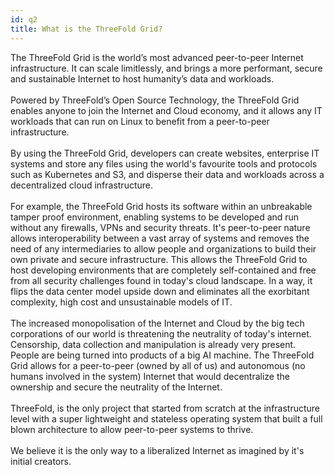 ```yaml
---
id: q2
title: What is the ThreeFold Grid?
---
```


<p class="text-gray-200 font-light">
The ThreeFold Grid is the world’s most advanced peer-to-peer Internet infrastructure. It can scale limitlessly, and brings a more performant, secure and sustainable Internet to host humanity’s data and workloads.
<br/>
<br/>
Powered by ThreeFold’s Open Source Technology, the ThreeFold Grid enables anyone to join the Internet and Cloud economy, and it allows any IT workloads that can run on Linux to benefit from a peer-to-peer infrastructure. 
<br/>
<br/>
By using the ThreeFold Grid, developers can create websites, enterprise IT systems and store any files using the world's favourite tools and protocols such as Kubernetes and S3, and disperse their data and workloads across a decentralized cloud infrastructure.
<br/>
<br/>
For example, the ThreeFold Grid hosts its software within an unbreakable tamper proof environment, enabling systems to be developed and run without any firewalls, VPNs and security threats. It's peer-to-peer nature allows interoperability between a vast array of systems and removes the need of any intermediaries to allow people and organizations to build their own private and secure infrastructure. This allows the ThreeFold Grid to host developing environments that are completely self-contained and free from all security challenges found in today's cloud landscape. In a way, it flips the data center model upside down and eliminates all the exorbitant complexity, high cost and unsustainable models of IT.
<br/>
<br/>
The increased monopolisation of the Internet and Cloud by the big tech corporations of our world is threatening the neutrality of today's internet. Censorship, data collection and manipulation is already very present. People are being turned into products of a big AI machine. The ThreeFold Grid allows for a peer-to-peer (owned by all of us) and autonomous (no humans involved in the system) Internet that would decentralize the ownership and secure the neutrality of the Internet. 
<br/>
<br/>
ThreeFold, is the only project that started from scratch at the infrastructure level with a super lightweight and stateless operating system that built a full blown architecture to allow peer-to-peer systems to thrive. 
<br/>
<br/>
We believe it is the only way to a liberalized Internet as imagined by it's initial creators.
</p>